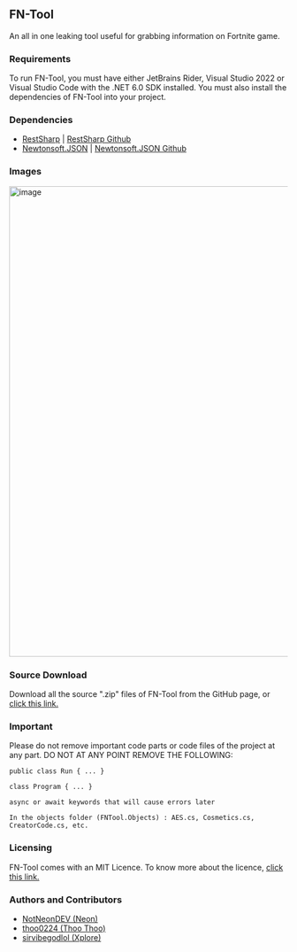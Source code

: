 ## FN-Tool

An all in one leaking tool useful for grabbing information on Fortnite game.

### Requirements

To run FN-Tool, you must have either JetBrains Rider, Visual Studio 2022 or Visual Studio Code with the .NET 6.0 SDK installed. You must also install the dependencies of FN-Tool into your project.

### Dependencies

- [RestSharp](https://restsharp.dev/) | [RestSharp Github](https://github.com/restsharp/RestSharp)
- [Newtonsoft.JSON](https://www.newtonsoft.com/json) | [Newtonsoft.JSON Github](https://github.com/JamesNK/Newtonsoft.Json)

### Images 

<img width="850" alt="image" src="https://user-images.githubusercontent.com/82705218/143269500-2b2fe398-358b-4550-afff-58e41ed3f40f.png">

### Source Download

Download all the source ".zip" files of FN-Tool from the GitHub page, or [click this link.](https://github.com/NotNeonDEV/FN-Tool/archive/refs/heads/main.zip)

### Important

Please do not remove important code parts or code files of the project at any part. DO NOT AT ANY POINT REMOVE THE FOLLOWING:

`public class Run
{
  ...
}
`


`class Program
{
 ...
}
`


`async or await keywords that will cause errors later`


`In the objects folder (FNTool.Objects) : AES.cs, Cosmetics.cs, CreatorCode.cs, etc.`

### Licensing

FN-Tool comes with an MIT Licence. To know more about the licence, [click this link.](https://github.com/NotNeonDEV/FN-Tool/blob/main/LICENSE)

### Authors and Contributors

- [NotNeonDEV (Neon) ](https://github.com/NotNeonDEV)
- [thoo0224 (Thoo Thoo)](https://github.com/thoo0224)
- [sirvibegodlol (Xplore) ](https://github.com/sirvibegodlol)
